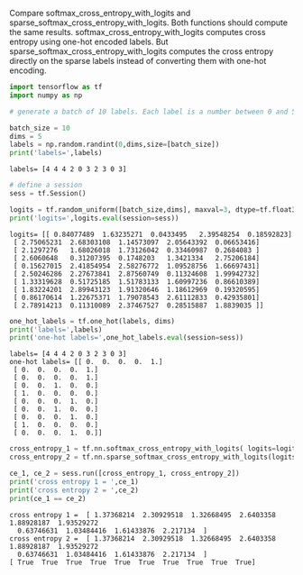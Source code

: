 
Compare softmax_cross_entropy_with_logits and sparse_softmax_cross_entropy_with_logits. Both functions should compute the same results. softmax_cross_entropy_with_logits computes
cross entropy using one-hot encoded labels. But sparse_softmax_cross_entropy_with_logits computes the cross entropy directly on the sparse labels instead of converting them with
one-hot encoding.


```python
import tensorflow as tf
import numpy as np

# generate a batch of 10 labels. Each label is a number between 0 and 5.

batch_size = 10
dims = 5
labels = np.random.randint(0,dims,size=[batch_size])
print('labels=',labels)
```

    labels= [4 4 4 2 0 3 2 3 0 3]
    


```python
# define a session
sess = tf.Session()

logits = tf.random_uniform([batch_size,dims], maxval=3, dtype=tf.float32)
print('logits=',logits.eval(session=sess))

```

    logits= [[ 0.84077489  1.63235271  0.0433495   2.39548254  0.18592823]
     [ 2.75065231  2.68303108  1.14573097  2.05643392  0.06653416]
     [ 2.1297276   1.68026018  1.73126042  0.33460987  0.2684083 ]
     [ 2.6060648   0.31207395  0.1748203   1.3421334   2.75206184]
     [ 0.15627015  2.41854954  2.58276772  1.09528756  1.66697431]
     [ 2.50246286  2.27673841  2.87560749  0.11324608  1.99942732]
     [ 1.33319628  0.51725185  1.51783133  1.60997236  0.86610389]
     [ 1.83224201  2.89943123  1.91320646  1.18612969  0.19320595]
     [ 0.86170614  1.22675371  1.79078543  2.61112833  0.42935801]
     [ 2.78914213  0.11310089  2.37467527  0.28515887  1.8839035 ]]
    


```python
one_hot_labels = tf.one_hot(labels, dims)
print('labels=',labels)
print('one-hot labels=',one_hot_labels.eval(session=sess))

```

    labels= [4 4 4 2 0 3 2 3 0 3]
    one-hot labels= [[ 0.  0.  0.  0.  1.]
     [ 0.  0.  0.  0.  1.]
     [ 0.  0.  0.  0.  1.]
     [ 0.  0.  1.  0.  0.]
     [ 1.  0.  0.  0.  0.]
     [ 0.  0.  0.  1.  0.]
     [ 0.  0.  1.  0.  0.]
     [ 0.  0.  0.  1.  0.]
     [ 1.  0.  0.  0.  0.]
     [ 0.  0.  0.  1.  0.]]
    


```python
cross_entropy_1 = tf.nn.softmax_cross_entropy_with_logits( logits=logits, labels=one_hot_labels)
cross_entropy_2 = tf.nn.sparse_softmax_cross_entropy_with_logits(logits=logits, labels=tf.constant(labels))

ce_1, ce_2 = sess.run([cross_entropy_1, cross_entropy_2])
print('cross entropy 1 = ',ce_1)
print('cross entropy 2 = ',ce_2)
print(ce_1 == ce_2)

```

    cross entropy 1 =  [ 1.37368214  2.30929518  1.32668495  2.6403358   1.88928187  1.93529272
      0.63746631  1.03484416  1.61433876  2.217134  ]
    cross entropy 2 =  [ 1.37368214  2.30929518  1.32668495  2.6403358   1.88928187  1.93529272
      0.63746631  1.03484416  1.61433876  2.217134  ]
    [ True  True  True  True  True  True  True  True  True  True]
    


```python

```
